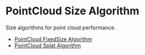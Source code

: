 # PointCloud Size Algorithm

Size algorithms for point cloud performance.


* [PointCloud FixedSize Algorithm](pointCloudFixedSizeAlgorithm.md)
* [PointCloud Splat Algorithm](pointCloudSplatAlgorithm.md)
